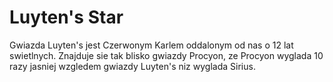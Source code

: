 # Luyten's Star

Gwiazda Luyten's jest Czerwonym Karlem oddalonym od nas o 12 lat swietlnych.
Znajduje sie tak blisko gwiazdy Procyon, ze Procyon wyglada 10 razy jasniej
wzgledem gwiazdy Luyten's niz wyglada Sirius.
